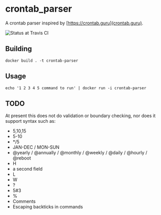 # crontab_parser

A crontab parser inspired by [https://crontab.guru](crontab.guru).

![Status at Travis CI](https://travis-ci.org/zeckalpha/crontab_parser.svg?branch=master)


## Building

    docker build . -t crontab-parser


## Usage

    echo '1 2 3 4 5 command to run' | docker run -i crontab-parser

## TODO

At present this does not do validation or boundary checking, nor does it support
syntax such as:

- 5,10,15
- 5-10
- \*/5
- JAN-DEC / MON-SUN
- @yearly / @annually / @monthly / @weekly / @daily / @hourly / @reboot
- H
- a second field
- L
- W
- ?
- 5#3
- %
- Comments
- Escaping backticks in commands
